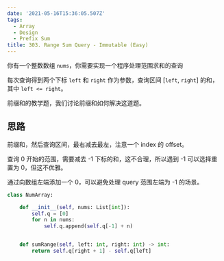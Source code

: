 ```yaml
---
date: '2021-05-16T15:36:05.507Z'
tags:
  - Array
  - Design
  - Prefix Sum
title: 303. Range Sum Query - Immutable (Easy)
---
```


你有一个整数数组 `nums`，你需要实现一个程序处理范围求和的查询

每次查询得到两个下标 `left` 和 `right` 作为参数，查询区间 [`left`, `right`] 的和，其中 `left <= right`。

前缀和的教学题，我们讨论前缀和如何解决这道题。

<!-- more -->

## 思路

前缀和，然后查询区间，最右减去最左，注意一个 index 的 offset。

查询 0 开始的范围，需要减去 -1 下标的和，这不合理，所以遇到 -1 可以选择重置为 0，但这不优雅。

通过向数组左端添加一个 0，可以避免处理 query 范围左端为 -1 的场景。

```python
class NumArray:

    def __init__(self, nums: List[int]):
        self.q = [0]
        for n in nums:
            self.q.append(self.q[-1] + n)


    def sumRange(self, left: int, right: int) -> int:
        return self.q[right + 1] - self.q[left]
```
